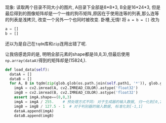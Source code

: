 现象: 读取两个目录不同大小的图片, A目录下全部是8\*8\*3, B全是16\*24\*3, 但是最后得到的图像矩阵却是一个一维的狗币矩阵,原因在于使用连等的列表,那么连等的列表是浅拷贝, 改变一个另外一个也同时被改变. 卧槽,无情!
将
`a = b = []`
改为
```python
a = []
b = []
```
还以为是自己在`tqdm`库和`zip`连用出错了呢.

让我倍感诡异的是, 明明全部元素的shape都是(8,8,3),但最后使用`np.array(dataA)`得到的矩阵却是(15824,).
```Python
def load_data(self):
  dataA = []
  dataB = []
  for A, B in tqdm(zip(glob.glob(os.path.join(self.path1, '*')), glob.glob(os.path.join(self.path2, '*')))):
    imgA = cv2.imread(A, cv2.IMREAD_COLOR).astype('float32')
    imgB = cv2.imread(B, cv2.IMREAD_COLOR).astype('float32')
    assert imgA.shape==(8,8,3)
    imgA = imgA / 255.    # 预处理方式不同: 对于生成器的输入数据, 归一化到[0,1]
    imgB = imgB / 127.5 - 1  # 对于判别器的输入数据, 标准化到[-1,1]
    dataA.append(imgA)
    dataB.append(imgB)
```









